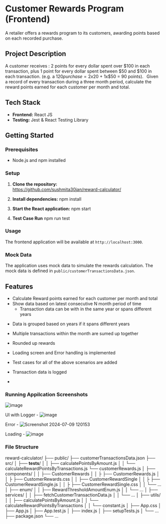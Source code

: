 # Customer Rewards Program (Frontend)

A retailer offers a rewards program to its customers, awarding points based on each recorded purchase.  

## Project Description

A customer receives : 2 points for every dollar spent over $100 in each transaction, plus 1 point for every dollar spent between $50 and $100 in each transaction. 
(e.g. a $120 purchase = 2x$20 + 1x$50 = 90 points). 
  
Given a record of every transaction during a three month period, calculate the reward points earned for each customer per month and total. 


## Tech Stack

- **Frontend:** React JS
- **Testing:** Jest & React Testing Library

## Getting Started

### Prerequisites

- Node.js and npm installed

### Setup

1. **Clone the repository:**    
https://github.com/sushmita30jan/reward-calculator/

2. **Install dependencies:**
   npm install

3. **Start the React application:**
   npm start

4. **Test Case Run**
    npm run test

### Usage

The frontend application will be available at `http://localhost:3000`.

### Mock Data

The application uses mock data to simulate the rewards calculation. The mock data is defined in `public/customerTransactionsData.json`.

## Features

- Calculate Reward points earned for each customer per month and total
- Show data based on latest consecutive N month period of time
  - Transaction data can be with in the same year or spans different years

* Data is grouped based on years if it spans different years
* Multiple transactions within the month are sumed up together
* Rounded up rewards

* Loading screen and Error handling is implemented
* Test cases for all of the above scenarios are added
* Transaction data is logged
* 

### Running Appilcation Screenshots
![image](https://github.com/user-attachments/assets/4e064bb6-929b-424a-8054-ae5127528d55)

UI with Logger - 
![image](https://github.com/user-attachments/assets/3ac04ff3-7910-453a-9a29-43edd8d7cdd4)

Error - 
![Screenshot 2024-07-09 120153](https://github.com/sushmita30jan/reward-calculator/assets/126414273/de7998fe-cbc8-4689-b03a-d7869b3360de)

Loading - 
![image](https://github.com/user-attachments/assets/2923a02b-8c9e-465b-aa9b-08be286be41c)



### File Structure

reward-calculator/
├── public/
    ├── customerTransactionsData.json
├── src/
│   ├── __tests__/
│   │   ├── calculatePointsByAmount.js
│   │   └── calculateRewardPointsByTransactions.js
        └── customerRewards.js
│   ├── components/
│   │   ├── CustomerRewards
│   │   ├    ├── CustomerRewards.js
│   │   ├    ├── CustomerRewards.css
    │   │   ├── CustomerRewardSingle
    │   │   ├    ├── CustomerRewardSingle.js
    │   │   ├    ├── CustomerRewardSingle.css
│   │   └── ...
│   ├── enum/
│   │   ├── RewardThresholdAmountEnum.js
│   │   └── ...
│   ├── services/
│   │   ├── fetchCustomerTransactionData.js
│   │   └── ...
│   ├── utils/
│   │   ├── calculatePointsByAmount.js
│   │   └── calculateRewardPointsByTransactions
│   │   └── constant.js
│   ├── App.css
│   ├── App.js
│   ├── App.test.js
│   ├── index.js
│   ├── setupTests.js
│   └── ...
├── package.json
└── ...
```
